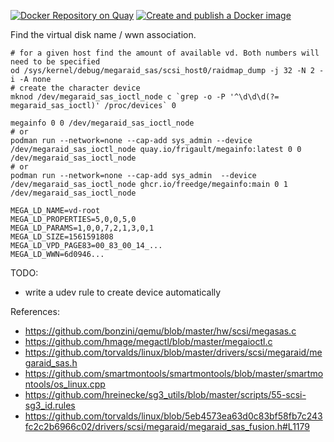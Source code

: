 [![Docker Repository on Quay](https://quay.io/repository/frigault/megainfo/status "Docker Repository on Quay")](https://quay.io/repository/frigault/megainfo)
[![Create and publish a Docker image](https://github.com/freedge/megainfo/actions/workflows/ci.yaml/badge.svg)](https://github.com/freedge/megainfo/actions/workflows/ci.yaml)

Find the virtual disk name / wwn association.

```
# for a given host find the amount of available vd. Both numbers will need to be specified
od /sys/kernel/debug/megaraid_sas/scsi_host0/raidmap_dump -j 32 -N 2 -i -A none
# create the character device
mknod /dev/megaraid_sas_ioctl_node c `grep -o -P '^\d\d\d(?= megaraid_sas_ioctl)' /proc/devices` 0

megainfo 0 0 /dev/megaraid_sas_ioctl_node
# or
podman run --network=none --cap-add sys_admin --device /dev/megaraid_sas_ioctl_node quay.io/frigault/megainfo:latest 0 0 /dev/megaraid_sas_ioctl_node
# or
podman run --network=none --cap-add sys_admin  --device /dev/megaraid_sas_ioctl_node ghcr.io/freedge/megainfo:main 0 1 /dev/megaraid_sas_ioctl_node

MEGA_LD_NAME=vd-root
MEGA_LD_PROPERTIES=5,0,0,5,0
MEGA_LD_PARAMS=1,0,0,7,2,1,3,0,1
MEGA_LD_SIZE=1561591808
MEGA_LD_VPD_PAGE83=00_83_00_14_...
MEGA_LD_WWN=6d0946...
```

TODO:
- write a udev rule to create device automatically


References:
- https://github.com/bonzini/qemu/blob/master/hw/scsi/megasas.c
- https://github.com/hmage/megactl/blob/master/megaioctl.c
- https://github.com/torvalds/linux/blob/master/drivers/scsi/megaraid/megaraid_sas.h
- https://github.com/smartmontools/smartmontools/blob/master/smartmontools/os_linux.cpp
- https://github.com/hreinecke/sg3_utils/blob/master/scripts/55-scsi-sg3_id.rules
- https://github.com/torvalds/linux/blob/5eb4573ea63d0c83bf58fb7c243fc2c2b6966c02/drivers/scsi/megaraid/megaraid_sas_fusion.h#L1179

